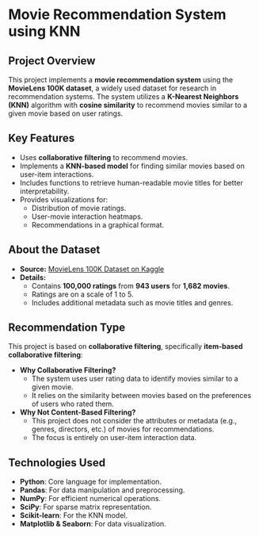 # **Movie Recommendation System using KNN**

## **Project Overview**
This project implements a **movie recommendation system** using the **MovieLens 100K dataset**, a widely used dataset for research in recommendation systems. The system utilizes a **K-Nearest Neighbors (KNN)** algorithm with **cosine similarity** to recommend movies similar to a given movie based on user ratings.

## **Key Features**
- Uses **collaborative filtering** to recommend movies.
- Implements a **KNN-based model** for finding similar movies based on user-item interactions.
- Includes functions to retrieve human-readable movie titles for better interpretability.
- Provides visualizations for:
  - Distribution of movie ratings.
  - User-movie interaction heatmaps.
  - Recommendations in a graphical format.

## **About the Dataset**
- **Source:** [MovieLens 100K Dataset on Kaggle](https://www.kaggle.com/datasets/prajitdatta/movielens-100k-dataset)
- **Details:**
  - Contains **100,000 ratings** from **943 users** for **1,682 movies**.
  - Ratings are on a scale of 1 to 5.
  - Includes additional metadata such as movie titles and genres.

## **Recommendation Type**
This project is based on **collaborative filtering**, specifically **item-based collaborative filtering**:
- **Why Collaborative Filtering?**
  - The system uses user rating data to identify movies similar to a given movie.
  - It relies on the similarity between movies based on the preferences of users who rated them.
- **Why Not Content-Based Filtering?**
  - This project does not consider the attributes or metadata (e.g., genres, directors, etc.) of movies for recommendations.
  - The focus is entirely on user-item interaction data.

## **Technologies Used**
- **Python**: Core language for implementation.
- **Pandas**: For data manipulation and preprocessing.
- **NumPy**: For efficient numerical operations.
- **SciPy**: For sparse matrix representation.
- **Scikit-learn**: For the KNN model.
- **Matplotlib & Seaborn**: For data visualization.

